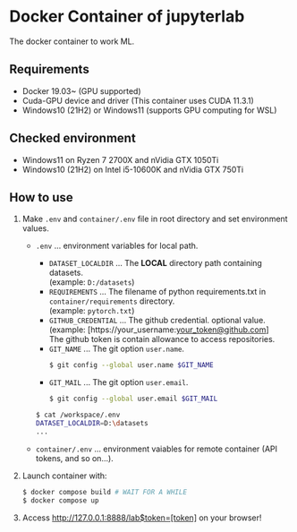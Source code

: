 # Docker Container of jupyterlab
The docker container to work ML.

## Requirements
- Docker 19.03~ (GPU supported)
- Cuda-GPU device and driver (This container uses CUDA 11.3.1)
- Windows10 (21H2) or Windows11 (supports GPU computing for WSL)

## Checked environment
- Windows11 on Ryzen 7 2700X and nVidia GTX 1050Ti
- Windows10 (21H2) on Intel i5-10600K and nVidia GTX 750Ti

## How to use
1. Make `.env` and `container/.env` file in root directory and set environment values.
    - `.env` ... environment variables for local path.
        - `DATASET_LOCALDIR` ... The **LOCAL** directory path containing datasets.<br>(example: `D:/datasets`)
        - `REQUIREMENTS` ... The filename of python requirements.txt in `container/requirements` directory.<br>(example: `pytorch.txt`)
        - `GITHUB_CREDENTIAL` ... The github credential. optional value.<br>(example: [https://your_username:your_token@github.com]<br> The github token is contain allowance to access repositories.
        - `GIT_NAME` ... The git option `user.name`.
            ```sh
            $ git config --global user.name $GIT_NAME
            ```
        - `GIT_MAIL` ... The git option `user.email`.
            ```sh
            $ git config --global user.email $GIT_MAIL
            ```
        
        ```sh
        $ cat /workspace/.env
        DATASET_LOCALDIR=D:\datasets
        ...
        ```

    - `container/.env` ... environment vaiables for remote container (API tokens, and so on...).
        
2. Launch container with:
    ```sh
    $ docker compose build # WAIT FOR A WHILE
    $ docker compose up
    ```

3. Access http://127.0.0.1:8888/lab$token=[token] on your browser!